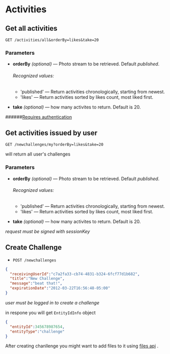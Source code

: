 # Activities

## Get all activities 
```
GET /activities/all&orderBy=likes&take=20
```

### Parameters
- **orderBy** _(optional)_ — Photo stream to be retrieved. Default _published_. 
  
  ###### Recognized values:
  - 'published' — Return activities chronologically, starting from newest.
  - 'likes' — Return activities sorted by likes count, most liked first.
- **take** _(optional)_ — how many activites to return. Default is 20.

######[Requires authentication](https://github.com/funkyOne/fortyTwo.Docs/blob/master/Files.md)
## Get activities issued by user
```
GET /newchallenges/my?orderBy=likes&take=20
``` 

will return all user's challenges

### Parameters
- **orderBy** _(optional)_ — Photo stream to be retrieved. Default _published_. 
  
  ###### Recognized values:
  - 'published' — Return activities chronologically, starting from newest.
  - 'likes' — Return activities sorted by likes count, most liked first.
- **take** _(optional)_ — how many activites to return. Default is 20.

*request must be signed with sessionKey*


## Create Challenge

* `POST /newchallenges`

```json
{
  "receivingUserId":"c7a2fa33-cb74-4831-b324-6fcf77d1b682",
  "title":"New Challenge",
  "message":"beat that!",
  "expirationDate":"2012-03-22T16:56:48-05:00"
}
```

*user must be logged in to create a challenge*

in respone you will get `EntityIdInfo` object
```json
{
  "entityId":345678987654,
  "entityType":"challenge"
}
```

After creating chanllenge you might want to add files to it using [files api](https://github.com/funkyOne/fortyTwo.Docs/blob/master/Files.md) .
